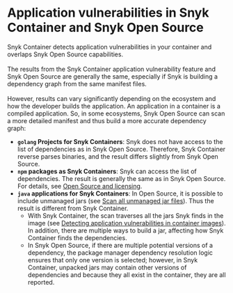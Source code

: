 # Application vulnerabilities in Snyk Container and Snyk Open Source

Snyk Container detects application vulnerabilities in your container and overlaps Snyk Open Source capabilities.\
\
The results from the Snyk Container application vulnerability feature and Snyk Open Source are generally the same, especially if Snyk is building a dependency graph from the same manifest files.\
\
However, results can vary significantly depending on the ecosystem and how the developer builds the application. An application in a container is a compiled application. So, in some ecosystems, Snyk Open Source can scan a more detailed manifest and thus build a more accurate dependency graph:

* **`golang` Projects for Snyk Containers**: Snyk does not have access to the list of dependencies as in Snyk Open Source. Therefore, Snyk Container reverse parses binaries, and the result differs slightly from Snyk Open Source.
* **`npm` packages as Snyk Containers**: Snyk can access the list of dependencies. The result is generally the same as in Snyk Open Source. For details, see [Open Source and licensing](../../../supported-languages-and-frameworks/javascript/#open-source-and-licensing).
* **`java` applications for Snyk Containers**: In Open Source, it is possible to include unmanaged jars (see [Scan all unmanaged jar files](../../../snyk-cli/test-for-vulnerabilities/scan-all-unmanaged-jar-files.md)). Thus the result is different from Snyk Container.
  * With Snyk Container, the scan traverses all the jars Snyk finds in the image (see [Detecting application vulnerabilities in container images](../use-snyk-container/detect-application-vulnerabilities-in-container-images.md)). In addition, there are multiple ways to build a jar, affecting how Snyk Container finds the dependencies.&#x20;
  * In Snyk Open Source, if there are multiple potential versions of a dependency, the package manager dependency resolution logic ensures that only one version is selected; however, in Snyk Container, unpacked jars may contain other versions of dependencies and because they all exist in the container, they are all reported.&#x20;
